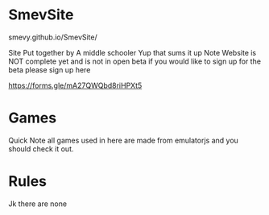 # SmevSite

smevy.github.io/SmevSite/

Site Put together by A middle schooler Yup that sums it up
Note Website is NOT complete yet and is not in open beta if you would like to sign up for the beta
please sign up here

https://forms.gle/mA27QWQbd8riHPXt5

# Games
Quick Note all games used in here are made from emulatorjs and you should check it out.

# Rules

Jk there are none 
